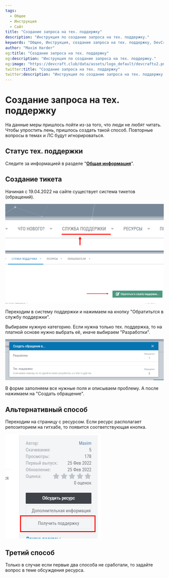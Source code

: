 ```yaml
---
tags:
  - Общее
  - Инструкция
  - Сайт
title: "Создание запроса на тех. поддержку"
description: "Инструкция по создание запроса на тех. поддержку."
keywords: "Общее, Инструкция, создание запроса на тех. поддержку, DevCraft, документация"
author: "Maxim Harder"
og:title: "Создание запроса на тех. поддержку"
og:description: "Инструкция по создание запроса на тех. поддержку."
og:image: "https://devcraft.club/data/assets/logo_default/devcraftx2.png"
twitter:title: "Создание запроса на тех. поддержку"
twitter:description: "Инструкция по создание запроса на тех. поддержку."
---
```


# Создание запроса на тех. поддержку

На данные меры пришлось пойти из-за того, что люди не любят читать. Чтобы упростить лень, пришлось создать такой способ. Повторные вопросы в темах и ЛС будут игнорироваться.

## Статус тех. поддержки

Следите за информацией в разделе "**[Общая информация](https://devcraft.club/forums/obschaja-informacija.5/)**".

## Создание тикета

Начиная с 19.04.2022 на сайте существует система тикетов (обращений).

![image.png](./assets/1650388445336-image.png)![image.png](./assets/1650388474904-image.png)

Переходим в систему поддержки и нажимаем на кнопку "Обратитьтся в службу поддержки".

Выбираем нужную категорию. Если нужна только тех. поддержка, то на платной основе нужно выбрать её, иначе выбираем "Разработки".

![image.png](./assets/1650388627064-image.png)

В форме заполняем все нужные поля и описываем проблему. А после нажимаем на "Создать обращение".

## Альтернативный способ

Переходим на страницу с ресурсом. Если ресурс располагает репозиторием на гитхабе, то появится соответствующая кнопка.

![image.png](./assets/1650388899076-image.png)

## Третий способ

Только в случае если первые два способа не сработали, то задайте вопрос в теме обсуждения ресурса.
